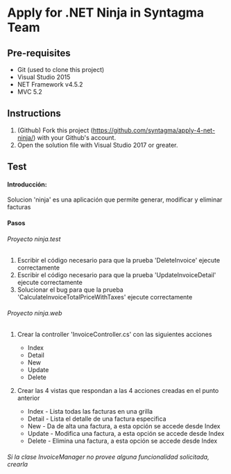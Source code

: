 # Apply for .NET Ninja in Syntagma Team

Pre-requisites
------------------------------------

- Git (used to clone this project)
- Visual Studio 2015
- NET Framework v4.5.2
- MVC 5.2

Instructions
------------------------------------

1. (Github) Fork this project (https://github.com/syntagma/apply-4-net-ninja/) with your Github's account.
2. Open the solution file with Visual Studio 2017 or greater.

Test
------------------------------------

#### Introducción:
Solucion 'ninja' es una aplicación que permite generar, modificar y eliminar facturas

#### Pasos

###### Proyecto ninja.test

1. Escribir el código necesario para que la prueba 'DeleteInvoice' ejecute correctamente
2. Escribir el código necesario para que la prueba 'UpdateInvoiceDetail' ejecute correctamente
3. Solucionar el bug para que la prueba 'CalculateInvoiceTotalPriceWithTaxes' ejecute correctamente

###### Proyecto ninja.web
1. Crear la controller 'InvoiceController.cs' con las siguientes acciones
	* Index
	* Detail
	* New
	* Update
	* Delete
	
2. Crear las 4 vistas que respondan a las 4 acciones creadas en el punto anterior
	* Index - Lista todas las facturas en una grilla
	* Detail - Lista el detalle de una factura especifica
	* New - Da de alta una factura, a esta opción se accede desde Index
	* Update - Modifica una factura, a esta opción se accede desde Index
	* Delete - Elimina una factura, a esta opción se accede desde Index
	
###### Si la clase InvoiceManager no provee alguna funcionalidad solicitada, crearla

